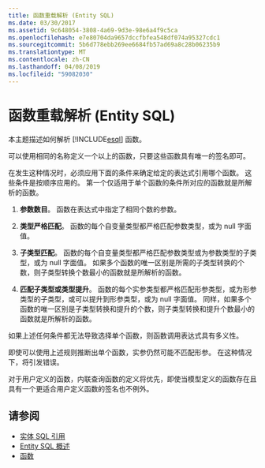 ```yaml
---
title: 函数重载解析 (Entity SQL)
ms.date: 03/30/2017
ms.assetid: 9c648054-3808-4a69-9d3e-98e6a4f9c5ca
ms.openlocfilehash: e7e80704da9657dccfbfea548df074a95327cdc1
ms.sourcegitcommit: 5b6d778ebb269ee6684fb57ad69a8c28b06235b9
ms.translationtype: MT
ms.contentlocale: zh-CN
ms.lasthandoff: 04/08/2019
ms.locfileid: "59082030"
---
```

# <a name="function-overload-resolution-entity-sql"></a>函数重载解析 (Entity SQL)
本主题描述如何解析 [!INCLUDE[esql](../../../../../../includes/esql-md.md)] 函数。  
  
 可以使用相同的名称定义一个以上的函数，只要这些函数具有唯一的签名即可。  
  
 在发生这种情况时，必须应用下面的条件来确定给定的表达式引用哪个函数。 这些条件是按顺序应用的。 第一个仅适用于单个函数的条件所对应的函数就是所解析的函数。  
  
1.  **参数数目**。 函数在表达式中指定了相同个数的参数。  
  
2.  **类型严格匹配**。 函数的每个自变量类型都严格匹配参数类型，或为 null 字面值。  
  
3.  **子类型匹配**。 函数的每个自变量类型都严格匹配参数类型或为参数类型的子类型，或为 null 字面值。 如果多个函数的唯一区别是所需的子类型转换的个数，则子类型转换个数最小的函数就是所解析的函数。  
  
4.  **匹配子类型或类型提升**。 函数的每个实参类型都严格匹配形参类型，或为形参类型的子类型，或可以提升到形参类型，或为 null 字面值。 同样，如果多个函数的唯一区别是子类型转换和提升的个数，则子类型转换和提升个数最小的函数就是所解析的函数。  
  
 如果上述任何条件都无法导致选择单个函数，则函数调用表达式具有多义性。  
  
 即使可以使用上述规则推断出单个函数，实参仍然可能不匹配形参。 在这种情况下，将引发错误。  
  
 对于用户定义的函数，内联查询函数的定义将优先，即使当模型定义的函数存在且具有一个更适合用户定义函数的签名也不例外。  
  
## <a name="see-also"></a>请参阅

- [实体 SQL 引用](../../../../../../docs/framework/data/adonet/ef/language-reference/entity-sql-reference.md)
- [Entity SQL 概述](../../../../../../docs/framework/data/adonet/ef/language-reference/entity-sql-overview.md)
- [函数](../../../../../../docs/framework/data/adonet/ef/language-reference/functions-entity-sql.md)
